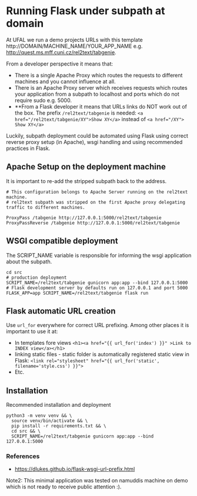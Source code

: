 # Running Flask under subpath at domain

At UFAL we run a demo projects URLs with this template http://DOMAIN/MACHINE_NAME/YOUR_APP_NAME 
e.g. http://quest.ms.mff.cuni.cz/rel2text/tabgenie.

From a developer perspective it means that:
- There is a single Apache Proxy which routes the requests to different machines and you cannot influence at all.
- There is an Apache Proxy server which receives requests which routes your application from a subpath to localhost and
  ports which do not require sudo e.g. 5000.
- **From a Flask developer it means that URLs links do NOT work out of the box. The prefix `/rel2text/tabgenie` is needed: `<a href="/rel2text/tabgenie/XY">Show XY</a>` instead of `<a href="/XY"> Show XY</a>`


Luckily, subpath deployment could be automated using Flask using correct reverse proxy setup (in Apache), wsgi handling
and using recommended practices in Flask.

## Apache Setup on the deployment machine
It is important to re-add the stripped subpath back to the address.
```
# This configuration belongs to Apache Server running on the rel2text machine.
# rel2text subpath was stripped on the first Apache proxy delegating traffic to different machines.

ProxyPass /tabgenie http://127.0.0.1:5000/rel2text/tabgenie
ProxyPassReverse /tabgenie http://127.0.0.1:5000/rel2text/tabgenie
```

## WSGI compatible deployment
The SCRIPT_NAME variable is responsible for informing the wsgi application about the subpath.

```
cd src  
# production deployment
SCRIPT_NAME=/rel2text/tabgenie gunicorn app:app --bind 127.0.0.1:5000
# Flask development server by defaults run on 127.0.0.1 and port 5000
FLASK_APP=app SCRIPT_NAME=/rel2text/tabgenie flask run
```

## Flask automatic URL creation

Use `url_for` everywhere for correct URL prefixing.
Among other places it is important to use it at:
- In templates fore views `<h1><a href="{{ url_for('index') }}" >Link to INDEX view</a></h1>`
- linking static files - static folder is automatically registered static view in Flask:   `<link rel="stylesheet" href="{{ url_for('static', filename='style.css') }}">`
- Etc.


## Installation
Recommended installation and deployment
```
python3 -m venv venv && \
  source venv/bin/activate && \
  pip install -r requirements.txt && \
  cd src && \
  SCRIPT_NAME=/rel2text/tabgenie gunicorn app:app --bind 127.0.0.1:5000
```


### References
- https://dlukes.github.io/flask-wsgi-url-prefix.html


Note2: This minimal application was tested on namuddis machine on demo which is not ready to receive public attention :).
